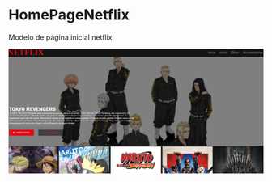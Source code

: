 # HomePageNetflix
Modelo de página inicial netflix

<img  src="https://github.com/gabrielprns/HomePageNetflix/blob/master/modelo_pronto.png"   >
